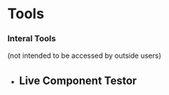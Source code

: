 # Tools

### Interal Tools
(not intended to be accessed by outside users)
- Live Component Testor
  - 